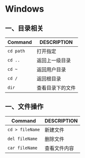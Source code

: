 



# Windows

## 一、目录相关

| Command   | DESCRIPTION      |
| --------- | ---------------- |
| `cd path` | 打开指定         |
| `cd ..`   | 返回上一级目录   |
| `cd ~`    | 返回用户目录     |
| `cd /`    | 返回根目录       |
| `dir`     | 查看目录下的文件 |

## 一、文件操作

| Command         | DESCRIPTION  |
| --------------- | ------------ |
| `cd > fileName` | 新建文件     |
| `del fileName`  | 删除文件     |
| `car fileName`  | 查看文件内容 |

